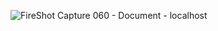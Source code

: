 


![FireShot Capture 060 - Document - localhost](https://github.com/ivakhnenkovitali/Calendar/assets/141067997/159d7b5a-0caf-4320-aa9c-ff71c94aa197)
